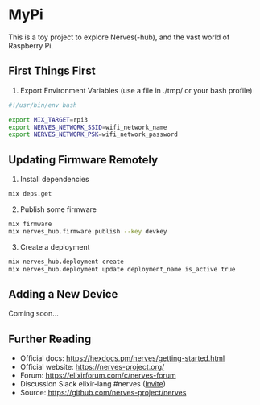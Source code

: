 # MyPi

This is a toy project to explore Nerves(-hub), and the vast world of Raspberry Pi.

## First Things First

1. Export Environment Variables (use a file in ./tmp/ or your bash profile)
```bash
#!/usr/bin/env bash

export MIX_TARGET=rpi3
export NERVES_NETWORK_SSID=wifi_network_name
export NERVES_NETWORK_PSK=wifi_network_password
```

## Updating Firmware Remotely

1. Install dependencies
```bash
mix deps.get
```

2. Publish some firmware
```bash
mix firmware
mix nerves_hub.firmware publish --key devkey
```

3. Create a deployment
```bash
mix nerves_hub.deployment create
mix nerves_hub.deployment update deployment_name is_active true
```

## Adding a New Device

Coming soon...

## Further Reading

  * Official docs: https://hexdocs.pm/nerves/getting-started.html
  * Official website: https://nerves-project.org/
  * Forum: https://elixirforum.com/c/nerves-forum
  * Discussion Slack elixir-lang #nerves ([Invite](https://elixir-slackin.herokuapp.com/))
  * Source: https://github.com/nerves-project/nerves
